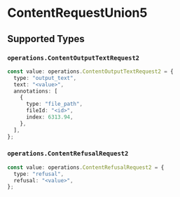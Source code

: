 # ContentRequestUnion5


## Supported Types

### `operations.ContentOutputTextRequest2`

```typescript
const value: operations.ContentOutputTextRequest2 = {
  type: "output_text",
  text: "<value>",
  annotations: [
    {
      type: "file_path",
      fileId: "<id>",
      index: 6313.94,
    },
  ],
};
```

### `operations.ContentRefusalRequest2`

```typescript
const value: operations.ContentRefusalRequest2 = {
  type: "refusal",
  refusal: "<value>",
};
```

